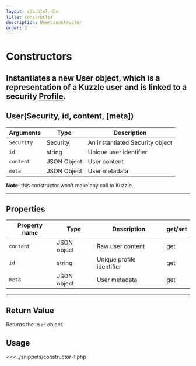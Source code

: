 ```yaml
---
layout: sdk.html.hbs
title: constructor
description: User:constructor
order: 1
---
```


# Constructors

## Instantiates a new User object, which is a representation of a Kuzzle user and is linked to a security [Profile](/sdk-reference/php/3/profile).

## User(Security, id, content, [meta])

| Arguments  | Type        | Description                     |
| ---------- | ----------- | ------------------------------- |
| `Security` | Security    | An instantiated Security object |
| `id`       | string      | Unique user identifier          |
| `content`  | JSON Object | User content                    |
| `meta`     | JSON Object | User metadata                   |

**Note:** this constructor won't make any call to Kuzzle.

---

## Properties

| Property name | Type        | Description               | get/set |
| ------------- | ----------- | ------------------------- | ------- |
| `content`     | JSON object | Raw user content          | get     |
| `id`          | string      | Unique profile identifier | get     |
| `meta`        | JSON object | User metadata             | get     |

---

## Return Value

Returns the `User` object.

## Usage

<<< ./snippets/constructor-1.php
